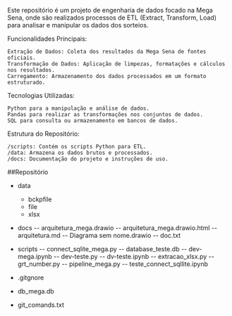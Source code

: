 Este repositório é um projeto de engenharia de dados focado na Mega Sena, onde são realizados processos de ETL (Extract, Transform, Load) para analisar e manipular os dados dos sorteios.

Funcionalidades Principais:

    Extração de Dados: Coleta dos resultados da Mega Sena de fontes oficiais.
    Transformação de Dados: Aplicação de limpezas, formatações e cálculos nos resultados.
    Carregamento: Armazenamento dos dados processados em um formato estruturado.

Tecnologias Utilizadas:

    Python para a manipulação e análise de dados.
    Pandas para realizar as transformações nos conjuntos de dados.
    SQL para consulta ou armazenamento em bancos de dados.

Estrutura do Repositório:

    /scripts: Contém os scripts Python para ETL.
    /data: Armazena os dados brutos e processados.
    /docs: Documentação do projeto e instruções de uso.

##Repositório

- data
  - bckpfile
  - file
  - xlsx

- docs
  -- arquitetura_mega.drawio
  -- arquitetura_mega.drawio.html
  -- arquitetura.md
  -- Diagrama sem nome.drawio
  -- doc.txt

- scripts
  -- connect_sqlite_mega.py
  -- database_teste.db
  -- dev-mega.ipynb
  -- dev-teste.py
  -- dv-teste.ipynb
  -- extracao_xlsx.py
  -- grt_number.py
  -- pipeline_mega.py
  -- teste_connect_sqllite.ipynb

- .gitgnore
- db_mega.db
- git_comands.txt
